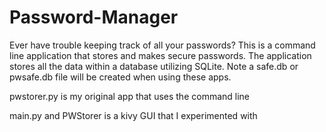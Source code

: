 # Password-Manager
Ever have trouble keeping track of all your passwords? This is a command line application that stores and makes secure passwords. The application stores all the data within a database utilizing SQLite. Note a safe.db or pwsafe.db file will be created when using these apps.

pwstorer.py is my original app that uses the command line

main.py and PWStorer is a kivy GUI that I experimented with